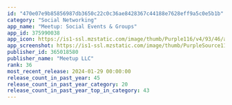 ```yaml
---
id: "470e07e9b85856987db3650c22c0c36ae8428367c44188e7628eff9a5c0e5b1b"
category: "Social Networking"
app_name: "Meetup: Social Events & Groups"
app_id: 375990038
app_icon: https://is1-ssl.mzstatic.com/image/thumb/Purple116/v4/93/46/ac/9346ac62-13a7-8cf4-b22a-e22a08ebc7ba/AppIcon-0-0-1x_U007emarketing-0-7-0-85-220.png/1024x1024bb.png
app_screenshot: https://is1-ssl.mzstatic.com/image/thumb/PurpleSource116/v4/15/2c/25/152c25e0-d610-a02d-eec6-cb5330bcb354/2be928f6-55f2-47d9-9310-16eb6bb1e026_iOS_6.5_01.png/1242x2688bb.png
publisher_id: 365018580
publisher_name: "Meetup LLC"
rank: 36
most_recent_release: 2024-01-29 00:00:00
release_count_in_past_year: 45
release_count_in_past_year_category: 20
release_count_in_past_year_top_in_category: 43
---
```

